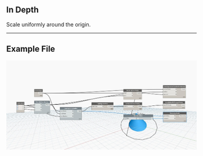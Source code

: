 ## In Depth
Scale uniformly around the origin.
___
## Example File

![Scale (amount)](./Autodesk.DesignScript.Geometry.Geometry.Scale(amount)_img.jpg)


